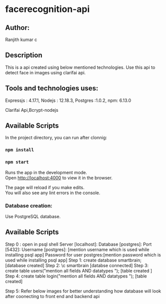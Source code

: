 # facerecognition-api

## Author:
Ranjith kumar c

## Description

This is a api created using below mentioned technologies. Use this api to detect face in images using clarifai api.

## Tools and technologies uses:
Expressjs : 4.17.1, Nodejs : 12.18.3, Postgres :1.0.2, npm: 6.13.0

Clarifai Api,Bcrypt-nodejs

## Available Scripts

In the project directory, you can run after clonnig:

### `npm install`
### `npm start`

Runs the app in the development mode.<br />
Open [http://localhost:4000](http://localhost:4000) to view it in the browser.

The page will reload if you make edits.<br />
You will also see any lint errors in the console.

### Database creation:

Use PostgreSQL database.

## Available Scripts
Step 0 : open in psql shell
Server [localhost]:
Database [postgres]:
Port [5432]:
Username [postgres]: [mention username which is used while installing psql app]
Password for user postgres:[mention password which is used while installing psql app]
Step 1: create database smartbrain;
[database created]
Step 2: \c smartbrain
[databse connected]
Step 3: create table users("mention all fields AND datatypes ");
[table created ]
Step 4: create table login("mention all fields AND datatypes ");
[table created]

Step 5: Refer below images for better understanding how database will look after coonecting to front end and backend api




